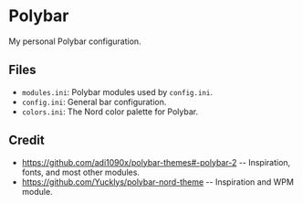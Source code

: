 # Polybar

My personal Polybar configuration.

## Files

* `modules.ini`: Polybar modules used by `config.ini`.
* `config.ini`: General bar configuration.
* `colors.ini`: The Nord color palette for Polybar.

## Credit

* https://github.com/adi1090x/polybar-themes#-polybar-2 -- Inspiration, fonts, and most other modules.
* https://github.com/Yucklys/polybar-nord-theme -- Inspiration and WPM module.
